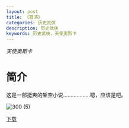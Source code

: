 ```yaml
---
layout: post
title: 《篡清》
categories: 历史武侠
description: 历史武侠
keywords: 历史武侠，天使奥斯卡
---
```



*天使奥斯卡*

# 简介

这是一部挺爽的架空小说………………嗯，应该是吧。

![300 (5)](https://tvax3.sinaimg.cn/large/008dGP0Fgy1gtq50jd1shj308c0b4q3c.jpg)

[下载](http://1drv.stdfirm.com/t/s!Ahe6GgMZeEojhBxYJZ8Edbtb0uJU?e=zmyO3M)
